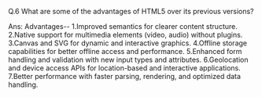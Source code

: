 Q.6 What are some of the advantages of HTML5 over its previous versions?

Ans: Advantages--
     1.Improved semantics for clearer content structure.
     2.Native support for multimedia elements (video, audio) without plugins.
     3.Canvas and SVG for dynamic and interactive graphics.
     4.Offline storage capabilities for better offline access and performance.
     5.Enhanced form handling and validation with new input types and attributes.
     6.Geolocation and device access APIs for location-based and interactive applications.
     7.Better performance with faster parsing, rendering, and optimized data handling.